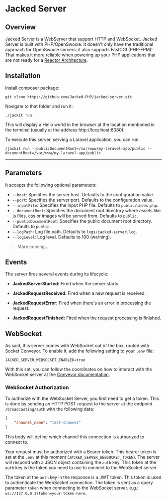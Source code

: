 
# Jacked Server


## Overview

Jacked Server is a WebServer that support HTTP and WebSocket. Jacked Server is built with PHP/OpenSwoole. It doesn't only have the traditional approach for OpenSwoole servers: it also supports FastCGI (PHP-FPM)! That makes it more reliable when powering up your PHP applications that are not ready for a [Reactor Architecture](https://openswoole.com/how-it-works).

## Installation

Install composer package:

```shell
git clone https://github.com/Jacked-PHP/jacked-server.git
```

Navigate to that folder and run it:

```shell
./jackit run
```

This will display a Hello world in the browser at the location mentioned in the terminal (usually at the address http://localhost:8080).

To execute this server, serving a Laravel application, you can run:

```shell
/jackit run --publicDocumentRoot=/var/www/my-laravel-app/public --documentRoot=/var/www/my-laravel-app/public
```

---

## Parameters

It accepts the following optional parameters:

- `--host`: Specifies the server host. Defaults to the configuration value.
- `--port`: Specifies the server port. Defaults to the configuration value.
- `--inputFile`: Specifies the input PHP file. Defaults to `public/index.php`.
- `--documentRoot`: Specifies the document root directory where assets like js files, css or images will be served from. Defaults to `public`.
- `--publicDocumentRoot`: Specifies the public document root directory. Defaults to `public`.
- `--logPath`: Log file path. Defaults to `logs/jacked-server.log`.
- `--logLevel`: Log level. Defaults to 100 (warning).

> More coming...

## Events

The server fires several events during its lifecycle:

- **JackedServerStarted:** Fired when the server starts.

- **JackedRequestReceived:** Fired when a new request is received.

- **JackedRequestError:** Fired when there's an error in processing the request.

- **JackedRequestFinished:** Fired when the request processing is finished.

## WebSocket

As said, this server comes with WebSocket out of the box, routed with Socket Conveyor. To enable it, add the following setting to your `.env` file:

```dotenv
JACKED_SERVER_WEBSOCKET_ENABLED=true
```

With this set, you can follow the coordinates on how to interact with the WebSocket server at the [Conveyor documentation](https://socketconveyor.com).

### WebSocket Authorization

To authorize with the WebSocket Server, you first need to get a token. This is done by sending an HTTP POST request to the server at the endpoint `/broadcasting/auth` with the following data:

```json
{
    "channel_name": "test-channel"
}
```

This body will define which channel this connection is authorized to connect to.

Your request must be authorized with a Bearer token. This bearer token is set at the `.env` at this moment (`JACKED_SERVER_WEBSOCKET_TOKEN`). The server will respond with a JSON object containing the `auth` key. This token at the `auth` key is the token you need to use to connect to the WebSocket server.

The token at the `auth` key in the response is a JWT token. This token is used to authenticate the WebSocket connection. The token is sent as a query parameter `token` when connecting to the WebSocket server. e.g.: `ws://127.0.0.1?token=your-token-here`. 
